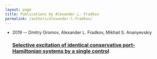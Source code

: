 ```yaml
---
layout: page
title: Publications by Alexander L. Fradkov
permalink: /authors/alexander-l-fradkov/
---
```


<ul class="post-list">
<li><span class='post-meta'>2019 -- Dmitry Gromov, Alexander L. Fradkov, Mikhail S. Ananyevskiy</span><h3><a class='post-link' href='../../selective-excitation-of-identical-conservative-port-hamiltonian-systems-by-a-single-control'>Selective excitation of identical conservative port-Hamiltonian systems by a single control</a></h3></li>

</ul>
